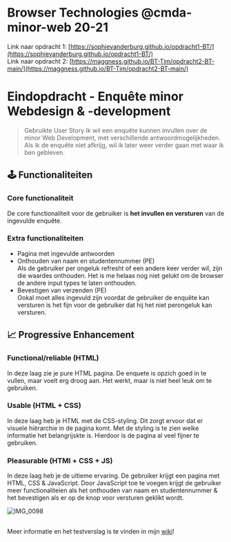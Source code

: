 # Browser Technologies @cmda-minor-web 20-21
Link naar opdracht 1: [https://sophievanderburg.github.io/opdracht1-BT/](https://sophievanderburg.github.io/opdracht1-BT/) </br>
Link naar opdracht 2: [https://maggness.github.io/BT-Tim/opdracht2-BT-main/](https://maggness.github.io/BT-Tim/opdracht2-BT-main/)

# Eindopdracht - Enquête minor Webdesign & -development

> Gebruikte User Story
> Ik wil een enquête kunnen invullen over de minor Web Development, met verschillende antwoordmogelijkheden. Als ik de enquête niet afkrijg, wil ik later  weer verder gaan met waar ik ben gebleven.

## 🕹️ Functionaliteiten
### Core functionaliteit
De core functionaliteit voor de gebruiker is **het invullen en versturen** van de ingevulde enquête. <br>

### Extra functionaliteiten
* Pagina met ingevulde antwoorden
* Onthouden van naam en studentennummer (PE) <br> Als de gebruiker per ongeluk refresht of een andere keer verder wil, zijn die waardes onthouden. Het is me helaas nog niet gelukt om de browser de andere input types te laten onthouden.
* Bevestigen van verzenden (PE)<br> Ookal moet alles ingevuld zijn voordat de gebruiker de enquête kan versturen is het fijn voor de gebruiker dat hij het niet perongeluk kan versturen. 

## :chart_with_upwards_trend: Progressive Enhancement
### Functional/reliable (HTML)
In deze laag zie je pure HTML pagina. De enquete is opzich goed in te vullen, maar voelt erg droog aan. Het werkt, maar is niet heel leuk om te gebruiken.

### Usable (HTML + CSS)
In deze laag heb je HTML met de CSS-styling. Dit zorgt ervoor dat er visuele hiërarchie in de pagina komt. Met de styling is te zien welke informatie het belangrijskte is. Hierdoor is de pagina al veel fijner te gebruiken.

### Pleasurable (HTMl + CSS + JS)
In deze laag heb je de ultieme ervaring. De gebruiker krijgt een pagina met HTML, CSS & JavaScript. Door JavaScript toe te voegen krijgt de gebruiker meer functionaliteien als het onthouden van naam en studentennummer & het bevestigen als er op de knop voor versturen geklikt wordt.

![IMG_0098](https://user-images.githubusercontent.com/70577898/162171706-1955eaee-bb69-4762-a031-3cdb502d9e7f.jpg)


## 

Meer informatie en het testverslag is te vinden in mijn [wiki](https://github.com/Sophievanderburg/browser-technologies/wiki/Eindopdracht)!
